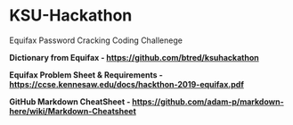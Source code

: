 # KSU-Hackathon
Equifax Password Cracking Coding Challenege

**Dictionary from Equifax - https://github.com/btred/ksuhackathon**

**Equifax Problem Sheet & Requirements - https://ccse.kennesaw.edu/docs/hackthon-2019-equifax.pdf**

**GitHub Markdown CheatSheet - https://github.com/adam-p/markdown-here/wiki/Markdown-Cheatsheet**
